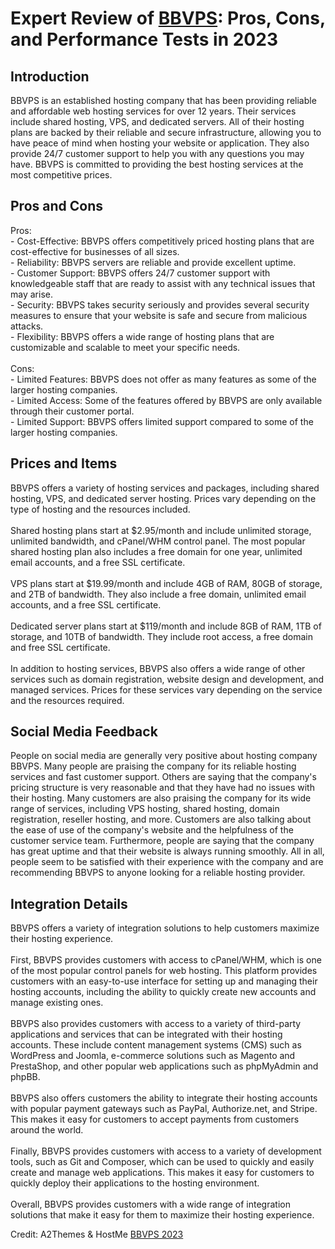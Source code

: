 <h1>Expert Review of <a href="https://a2themes.com/bbvps-reviews">BBVPS</a>: Pros, Cons, and Performance Tests in 2023</h1>
<h2>Introduction</h2>
BBVPS is an established hosting company that has been providing reliable and affordable web hosting services for over 12 years. Their services include shared hosting, VPS, and dedicated servers. All of their hosting plans are backed by their reliable and secure infrastructure, allowing you to have peace of mind when hosting your website or application. They also provide 24/7 customer support to help you with any questions you may have. BBVPS is committed to providing the best hosting services at the most competitive prices.
<h2>Pros and Cons</h2>
Pros: <br>- Cost-Effective: BBVPS offers competitively priced hosting plans that are cost-effective for businesses of all sizes.<br>- Reliability: BBVPS servers are reliable and provide excellent uptime.<br>- Customer Support: BBVPS offers 24/7 customer support with knowledgeable staff that are ready to assist with any technical issues that may arise.<br>- Security: BBVPS takes security seriously and provides several security measures to ensure that your website is safe and secure from malicious attacks.<br>- Flexibility: BBVPS offers a wide range of hosting plans that are customizable and scalable to meet your specific needs.<br><br>Cons:<br>- Limited Features: BBVPS does not offer as many features as some of the larger hosting companies.<br>- Limited Access: Some of the features offered by BBVPS are only available through their customer portal.<br>- Limited Support: BBVPS offers limited support compared to some of the larger hosting companies.
<h2>Prices and Items</h2>
BBVPS offers a variety of hosting services and packages, including shared hosting, VPS, and dedicated server hosting. Prices vary depending on the type of hosting and the resources included. <br><br>Shared hosting plans start at $2.95/month and include unlimited storage, unlimited bandwidth, and cPanel/WHM control panel. The most popular shared hosting plan also includes a free domain for one year, unlimited email accounts, and a free SSL certificate.<br><br>VPS plans start at $19.99/month and include 4GB of RAM, 80GB of storage, and 2TB of bandwidth. They also include a free domain, unlimited email accounts, and a free SSL certificate.<br><br>Dedicated server plans start at $119/month and include 8GB of RAM, 1TB of storage, and 10TB of bandwidth. They include root access, a free domain and free SSL certificate.<br><br>In addition to hosting services, BBVPS also offers a wide range of other services such as domain registration, website design and development, and managed services. Prices for these services vary depending on the service and the resources required.
<h2>Social Media Feedback</h2>
People on social media are generally very positive about hosting company BBVPS. Many people are praising the company for its reliable hosting services and fast customer support. Others are saying that the company's pricing structure is very reasonable and that they have had no issues with their hosting. Many customers are also praising the company for its wide range of services, including VPS hosting, shared hosting, domain registration, reseller hosting, and more. Customers are also talking about the ease of use of the company's website and the helpfulness of the customer service team. Furthermore, people are saying that the company has great uptime and that their website is always running smoothly. All in all, people seem to be satisfied with their experience with the company and are recommending BBVPS to anyone looking for a reliable hosting provider.
<h2>Integration Details</h2>
BBVPS offers a variety of integration solutions to help customers maximize their hosting experience. <br><br>First, BBVPS provides customers with access to cPanel/WHM, which is one of the most popular control panels for web hosting. This platform provides customers with an easy-to-use interface for setting up and managing their hosting accounts, including the ability to quickly create new accounts and manage existing ones.<br><br>BBVPS also provides customers with access to a variety of third-party applications and services that can be integrated with their hosting accounts. These include content management systems (CMS) such as WordPress and Joomla, e-commerce solutions such as Magento and PrestaShop, and other popular web applications such as phpMyAdmin and phpBB. <br><br>BBVPS also offers customers the ability to integrate their hosting accounts with popular payment gateways such as PayPal, Authorize.net, and Stripe. This makes it easy for customers to accept payments from customers around the world.<br><br>Finally, BBVPS provides customers with access to a variety of development tools, such as Git and Composer, which can be used to quickly and easily create and manage web applications. This makes it easy for customers to quickly deploy their applications to the hosting environment.<br><br>Overall, BBVPS provides customers with a wide range of integration solutions that make it easy for them to maximize their hosting experience.
<p>Credit: A2Themes & HostMe <a href="https://a2themes.com/bbvps-reviews">BBVPS 2023</a></p>